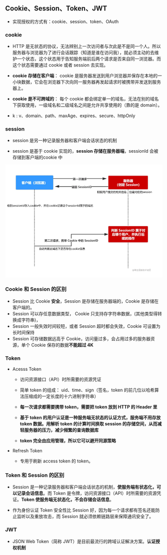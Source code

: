 ## Cookie、Session、Token、JWT

- 实现授权的方式有：cookie、session、token、OAuth

### cookie

- HTTP 是无状态的协议，无法辨别上一次访问者与次此是不是同一个人。所以服务器与浏览器为了进行会话跟踪（知道是谁在访问我），就必须主动的去维护一个状态，这个状态用于告知服务端前后两个请求是否来自同一浏览器。而这个状态需要通过 cookie 或者 session 去实现。

- **cookie 存储在客户端**： cookie 是服务器发送到用户浏览器并保存在本地的一小块数据，它会在浏览器下次向同一服务器再发起请求时被携带并发送到服务器上。

- **cookie 是不可跨域的**： 每个 cookie 都会绑定单一的域名，无法在别的域名下获取使用，一级域名和二级域名之间是允许共享使用的（靠的是 domain）。

- k : v、domain、path、maxAge、expires、secure、httpOnly

### session

- session 是另一种记录服务器和客户端会话状态的机制

- session 是基于 cookie 实现的，**session 存储在服务器端**，sessionId 会被存储到客户端的cookie 中

![session认证流程](./session.png)


### Cookie 和 Session 的区别

- Session 比 Cookie **安全**，Session 是存储在服务器端的，Cookie 是存储在客户端的。
- Session 可以存任意数据类型， Cookie 只支持存字符串数据，(其他类型得转换成字符串)，
- Session 一般失效时间较短，或者 Session 超时都会失效，Cookie 可设置为长时间保持
-  Session 可存储数据远高于 Cookie，访问量过多，会占用过多的服务器资源，单个 Cookie 保存的数据**不能超过 4K**

### Token

- Acesss Token
    - 访问资源接口（API）时所需要的资源凭证
    - 简单 token 的组成： uid、time、sign（签名，token 的前几位以哈希算法压缩成的一定长度的十六进制字符串）

    - **每一次请求都需要携带 token，需要把 token 放到 HTTP 的 Header 里**
    - **基于 token 的用户认证是一种服务端无状态的认证方式，服务端不用存放 token 数据。用解析 token 的计算时间换取 session 的存储空间，从而减轻服务器的压力，减少频繁的查询数据库**
    - **token 完全由应用管理，所以它可以避开同源策略**

- Refresh Token
    - 专用于刷新 access token 的 token。

### Token 和 Session 的区别

- Session 是一种记录服务器和客户端会话状态的机制，**使服务端有状态化，可以记录会话信息**。而 Token 是令牌，访问资源接口（API）时所需要的资源凭证。**Token 使服务端无状态化，不会存储会话信息**。

- 作为身份认证 Token 安全性比 Session 好，因为每一个请求都有签名还能防止监听以及重放攻击，而 Session 就必须依赖链路层来保障通讯安全了。

### JWT

- JSON Web Token（简称 JWT）是目前最流行的跨域认证解决方案。**认证授权机制**

